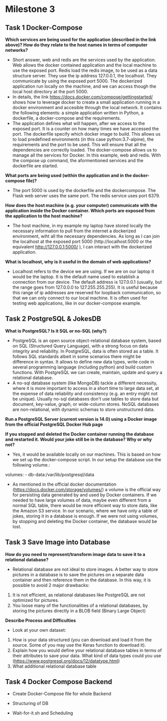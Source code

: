 # Milestone 3
## Task 1 Docker-Compose

**Which services are being used for the application (described in the link above)? How do they relate to the host names in terms of computer networks?**

- Short answer, web and redis are the services used by the application. Web allows the docker contained application and the local machine to use the exposed port. Redis load the redis image, to be used as a data structure server. They use the ip address 127.0.0.1, the localhost. They communicate by using the exposed port 5000. The dockerized application run locally on the machine, and we can access though the local host directory at the port 5000. 
- In details, the link https://docs.docker.com/compose/gettingstarted/ shows how to leverage docker to create a small application running in a docker environment and accesible through the local network. It contains the following elements: a simple application written in Python, a dockerfile, a docker-compose and the requirements.
- The application defines what will happen, after we access to the exposed port. It is a counter on how many times we have accessed the port. The dockerfile specify which docker image to build. This allows us to load predefined environments (in this case python:3.7-alpine), the requirements and the port to be used. This will ensure that all the dependencies are correctly loaded. The docker-compose allows us to manage all the services for Docker. In this example, web and redis. With the compose up command, the aformentioned services and the dockerfile are started. 

**What ports are being used (within the application and in the docker-compose file)?**

- The port 5000 is used by the dockerfile and the dockercompose. The Flask web server uses the same port. The redis service uses port 6379. 

**How does the host machine (e.g. your computer) communicate with the application inside the Docker container. Which ports are exposed from the application to the host machine?**

- The host machine, in my example my laptop have stored locally the necessary information to pull from the internet a dockerized environment, wiht all the necessary dependencies. As long as I can join the localhost at the exposed port 5000 (http://localhost:5000 or the equivalent http://127.0.0.1:5000/ ), I can interact with the dockerized application. 

**What is localhost, why is it useful in the domain of web applications?**
- Localhost refers to the device we are using. If we are on our laptop it would be the laptop. It is the default name used to establish a connection from our device. The default address is 127.0.0.1 (usually, but the range goes from 127.0.0.0 to 127.255.255.255). It is useful because this range of ip addresses are reserved for loopback communication, so that we can only connect to our local machine. It is often used for testing web applications, like in our docker-compose example.  

## Task 2 PostgreSQL & JokesDB

**What is PostgreSQL? Is it SQL or no-SQL (why?)**

- PostgreSQL is an open source object-relational database system, based on SQL (Structured Query Language), with a strong focus on data integrity and reliability. In PostgreSQL, data is often stored as a table. It follows SQL standards albeit in some scenarios there might be difference in syntax. It allows to define new data types, write code in several programming language (including python) and build custom functions. With PostgreSQL we can create, maintain, update and query a relational database. 
- A no-sql database system (like MongoDB) tackle a different necessity, where it is more important to access in a short time to large data set, at the expense of data reliability and consistency (e.g. an entry might not be unique). Usually no-sql databases don't use tables to store data but document, key-value, graph, or wide-column stores. NoSQL databases are non-relational, with dynamic schemas to store unstructured data. 

**Run a PostgreSQL Server (current version is 14.0) using a Docker image from the official PostgreSQL Docker Hub page**

**If you stopped and deleted the Docker container running the database and restarted it. Would your joke still be in the database? Why or why not?** 
- Yes, it would be available locally on our machines. This is based on how we set up the docker-compose script. In our setup the database use the following volume.: 
  
volumes:
      - db-data:/var/lib/postgresql/data 
- As mentioned in the official docker documentation (https://docs.docker.com/storage/volumes/) a volume is the official way for persisting data generated by and used by Docker containers. If we needed to have large volumes of data, maybe even different from a normal SQL table, there would be more efficient way to store data, like the Amazon S3 service. In our scenario, where we have only a table of jokes, storing it in a database is enough. 
If we were not using volumes, by stopping and deleting the Docker container, the database would be lost. 
## Task 3 Save Image into Database

**How do you need to represent/transform image data to save it to a relational database?**

- Relational database are not ideal to store images. A better way to store pictures in a database is to save the pictures on a separate data container and then reference them in the database. In this way, it is possible to avoid 2 major drawbacks: 
1) It is not efficient, as relational databases like PostgreSQL are not optimized for pictures.
2) You loose many of the functionalities of a relational databases, by storing the pictures directly in a BLOB field (Binary Large Object)


**Describe Process and Difficulties**

- Look at your own dataset:
1. How is your data structured (you can download and load it from the source. Some of you may use
the Keras function to download it).
2. Explain how you would define your relational database tables in terms of their attributes to save
your data. What kind of data types could you use
(https://www.postgresql.org/docs/12/datatype.html)
3. What additional relational database table



 ## Task 4 Docker Compose Backend

 - Create Docker-Compose file for whole Backend
 
 
 - Structuring of DB


- Wait-for-it.sh and Scheduling